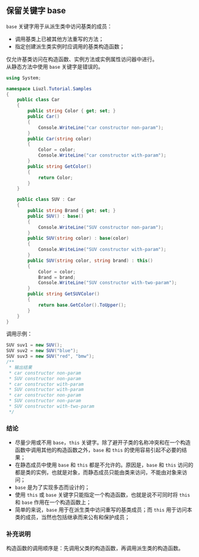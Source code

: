 ## 保留关键字 base
`base` 关键字用于从派生类中访问基类的成员：
* 调用基类上已被其他方法重写的方法；
* 指定创建派生类实例时应调用的基类构造函数；

仅允许基类访问在构造函数、实例方法或实例属性访问器中进行。<br>
从静态方法中使用 `base` 关键字是错误的。

``` csharp
using System;

namespace Liuzl.Tutorial.Samples
{
    public class Car
    {
        public string Color { get; set; }
        public Car() 
        {
            Console.WriteLine("car constructor non-param");
        }
        public Car(string color)
        {
            Color = color;
            Console.WriteLine("car constructor with-param");
        }
        public string GetColor()
        {
            return Color;
        }
    }

    public class SUV : Car
    {
        public string Brand { get; set; }
        public SUV() : base()
        {
            Console.WriteLine("SUV constructor non-param");
        }
        public SUV(string color) : base(color)
        {
            Console.WriteLine("SUV constructor with-param");
        }
        public SUV(string color, string brand) : this()
        {
            Color = color;
            Brand = brand;
            Console.WriteLine("SUV constructor with-two-param");
        }
        public string GetSUVColor()
        {
            return base.GetColor().ToUpper();
        }
    }
}
```

调用示例：
``` csharp
SUV suv1 = new SUV();
SUV suv2 = new SUV("blue");
SUV suv3 = new SUV("red", "bmw");
/**
 * 输出结果
 * car constructor non-param
 * SUV constructor non-param
 * car constructor with-param
 * SUV constructor with-param
 * car constructor non-param
 * SUV constructor non-param
 * SUV constructor with-two-param
 */
```

### 结论
* 尽量少用或不用 `base`，`this` 关键字。除了避开子类的名称冲突和在一个构造函数中调用其他的构造函数之外，`base` 和 `this` 的使用容易引起不必要的结果；
* 在静态成员中使用 `base` 和 `this` 都是不允许的。原因是，`base` 和 `this` 访问的都是类的实例，也就是对象，而静态成员只能由类来访问，不能由对象来访问；
* `base` 是为了实现多态而设计的；
* 使用 `this` 或 `base` 关键字只能指定一个构造函数，也就是说不可同时将 `this` 和 `base` 作用在一个构造函数上；
* 简单的来说，`base` 用于在派生类中访问重写的基类成员；而 `this` 用于访问本类的成员，当然也包括继承而来公有和保护成员；

### 补充说明
构造函数的调用顺序是：先调用父类的构造函数，再调用派生类的构造函数。